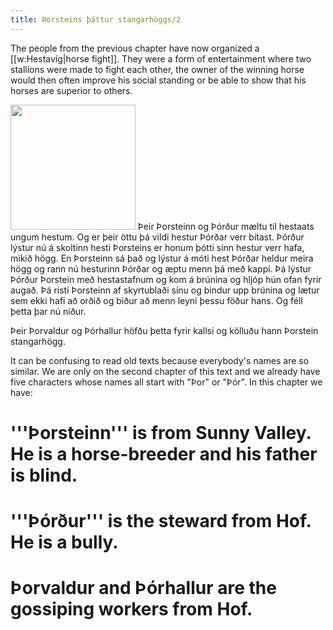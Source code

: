```yaml
---
title: Þorsteins þáttur stangarhöggs/2
---
```


The people from the previous chapter have now organized a [[w:Hestavíg|horse fight]]. They were a form of entertainment where two stallions were made to fight each other, the owner of the winning horse would then often improve his social standing or be able to show that his horses are superior to others.

<Image src="Njal saga - Hestatingshol.jpg" position="left" width="200"/>
<Book>
Þeir Þorsteinn og Þórður mæltu til hestaats ungum hestum. Og er þeir öttu þá vildi hestur Þórðar verr bítast. Þórður lýstur nú á skoltinn hesti Þorsteins er honum þótti sinn hestur verr hafa, mikið högg. En Þorsteinn sá það og lýstur á móti hest Þórðar heldur meira högg og rann nú hesturinn Þórðar og æptu menn þá með kappi. Þá lýstur Þórður Þorstein með hestastafnum og kom á brúnina og hljóp hún ofan fyrir augað. Þá risti Þorsteinn af skyrtublaði sínu og bindur upp brúnina og lætur sem ekki hafi að orðið og biður að menn leyni þessu föður hans. Og féll þetta þar nú niður.

Þeir Þorvaldur og Þórhallur höfðu þetta fyrir kallsi og kölluðu hann Þorstein stangarhögg.

</Book>

It can be confusing to read old texts because everybody's names are so similar. We are only on the second chapter of this text and we already have five characters whose names all start with "Þor" or "Þór". In this chapter we have:

# '''Þorsteinn''' is from Sunny Valley. He is a horse-breeder and his father is blind.
# '''Þórður''' is the steward from Hof. He is a bully.
# Þorvaldur and Þórhallur are the gossiping workers from Hof.